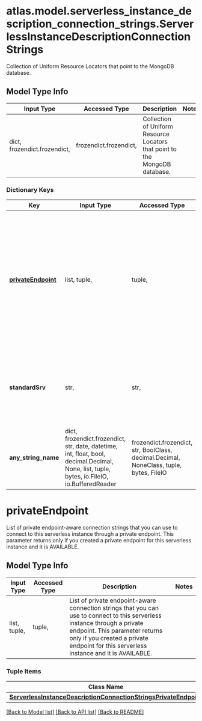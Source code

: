 # atlas.model.serverless_instance_description_connection_strings.ServerlessInstanceDescriptionConnectionStrings

Collection of Uniform Resource Locators that point to the MongoDB database.

## Model Type Info
Input Type | Accessed Type | Description | Notes
------------ | ------------- | ------------- | -------------
dict, frozendict.frozendict,  | frozendict.frozendict,  | Collection of Uniform Resource Locators that point to the MongoDB database. | 

### Dictionary Keys
Key | Input Type | Accessed Type | Description | Notes
------------ | ------------- | ------------- | ------------- | -------------
**[privateEndpoint](#privateEndpoint)** | list, tuple,  | tuple,  | List of private endpoint-aware connection strings that you can use to connect to this serverless instance through a private endpoint. This parameter returns only if you created a private endpoint for this serverless instance and it is AVAILABLE. | [optional] 
**standardSrv** | str,  | str,  | Public connection string that you can use to connect to this serverless instance. This connection string uses the &#x60;mongodb+srv://&#x60; protocol. | [optional] 
**any_string_name** | dict, frozendict.frozendict, str, date, datetime, int, float, bool, decimal.Decimal, None, list, tuple, bytes, io.FileIO, io.BufferedReader | frozendict.frozendict, str, BoolClass, decimal.Decimal, NoneClass, tuple, bytes, FileIO | any string name can be used but the value must be the correct type | [optional]

# privateEndpoint

List of private endpoint-aware connection strings that you can use to connect to this serverless instance through a private endpoint. This parameter returns only if you created a private endpoint for this serverless instance and it is AVAILABLE.

## Model Type Info
Input Type | Accessed Type | Description | Notes
------------ | ------------- | ------------- | -------------
list, tuple,  | tuple,  | List of private endpoint-aware connection strings that you can use to connect to this serverless instance through a private endpoint. This parameter returns only if you created a private endpoint for this serverless instance and it is AVAILABLE. | 

### Tuple Items
Class Name | Input Type | Accessed Type | Description | Notes
------------- | ------------- | ------------- | ------------- | -------------
[**ServerlessInstanceDescriptionConnectionStringsPrivateEndpoint**](ServerlessInstanceDescriptionConnectionStringsPrivateEndpoint.md) | [**ServerlessInstanceDescriptionConnectionStringsPrivateEndpoint**](ServerlessInstanceDescriptionConnectionStringsPrivateEndpoint.md) | [**ServerlessInstanceDescriptionConnectionStringsPrivateEndpoint**](ServerlessInstanceDescriptionConnectionStringsPrivateEndpoint.md) |  | 

[[Back to Model list]](../../README.md#documentation-for-models) [[Back to API list]](../../README.md#documentation-for-api-endpoints) [[Back to README]](../../README.md)

